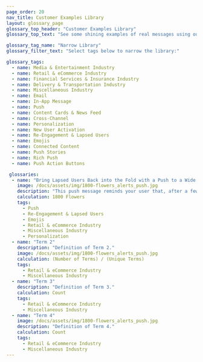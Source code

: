 ```yaml
---
page_order: 20
nav_title: Customer Examples Library
layout: glossary_page
glossary_top_header: "Customer Examples Library"
glossary_top_text: "See some shining examples of real messages using our Campaigns and Canvas tools!"

glossary_tag_name: "Narrow Library"
glossary_filter_text: "Select tags below to narrow the library:"

glossary_tags:
  - name: Media & Entertainment Industry
  - name: Retail & eCommerce Industry
  - name: Financial Services & Insurance Industry
  - name: Delivery & Transportation Industry
  - name: Miscellaneous Industry
  - name: Email
  - name: In-App Message
  - name: Push
  - name: Content Cards & News Feed
  - name: Cross-Channel
  - name: Personalization
  - name: New User Activation
  - name: Re-Engagement & Lapsed Users
  - name: Emojis
  - name: Connected Content
  - name: Push Stories
  - name: Rich Push
  - name: Push Action Buttons

 glossaries:
  - name: "Bring Lapsed Users Back into the Fold with a Push to a Wide Audience"
    image: /docs/assets/img/1800-flowers_alerts_push.jpg
    description: "This push message reminds your user that, after a few weeks of no purchases or between holidays, there are still flowers just waiting to be bought! Who cares who they're for - there is no need for a special occasion! Treat your self."
    calculation: 1800 Flowers
    tags:
      - Push
      - Re-Engagement & Lapsed Users
      - Emojis
      - Retail & eCommerce Industry
      - Miscellaneous Industry
      - Personalization
  - name: "Term 2"
    description: "Definition of Term 2."
    image: /docs/assets/img/1800-flowers_alerts_push.jpg
    calculation: (Number of Terms) / (Unique Terms)
    tags:
      - Retail & eCommerce Industry
      - Miscellaneous Industry
  - name: "Term 3"
    description: "Definition of Term 3."
    calculation: Count
    tags:
      - Retail & eCommerce Industry
      - Miscellaneous Industry
  - name: "Term 4"
    image: /docs/assets/img/1800-flowers_alerts_push.jpg
    description: "Definition of Term 4."
    calculation: Count
    tags:
      - Retail & eCommerce Industry
      - Miscellaneous Industry
---
```

